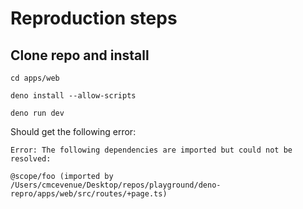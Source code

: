 # Reproduction steps

## Clone repo and install

```
cd apps/web

deno install --allow-scripts

deno run dev
```

Should get the following error:

```
Error: The following dependencies are imported but could not be resolved:

@scope/foo (imported by /Users/cmcevenue/Desktop/repos/playground/deno-repro/apps/web/src/routes/+page.ts)
```

